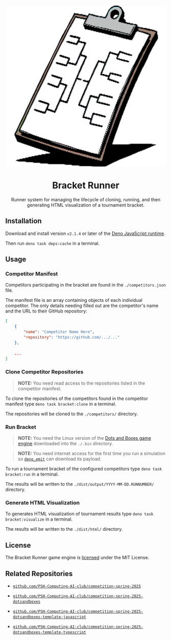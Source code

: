 <div align="center">

![logo](./.assets/logo.png)

# Bracket Runner

Runner system for managing the lifecycle of cloning, running, and then generating HTML visualization of a tournament bracket.

</div>

## Installation

Download and install version `v2.1.4` or later of the [Deno JavaScript runtime](https://deno.com).

Then run `deno task deps:cache` in a terminal.

## Usage

### Competitor Manifest

Competitors participating in the bracket are found in the `./competitors.json` file.

The manifest file is an array containing objects of each individual competitor. The only details needing filled out are the competitor's name and the URL to their GitHub repository:

```json
[
    {
        "name": "Competitor Name Here",
        "repository": "https://github.com/.../..."
    },

    ...
]
```

### Clone Competitor Repositories

> **NOTE:** You need read access to the repositories listed in the competitor manifest.

To clone the repositories of the competitors found in the competitor manifest type `deno task bracket:clone` in a terminal.

The repositories will be cloned to the `./competitors/` directory.

### Run Bracket

> **NOTE:** You need the Linux version of the [Dots and Boxes game engine](https://github.com/PSH-Computing-AI-club/competition-spring-2025-dotsandboxes) downloaded into the `./.bin` directory.

> **NOTE:** You need internet access for the first time you run a simulation so [`deno_emit`](https://github.com/denoland/deno_emit) can download its payload.

To run a tournament bracket of the configured competitors type `deno task bracket:run` in a terminal.

The results will be written to the `./dist/output/YYYY-MM-DD.RUNNUMBER/` directory.

### Generate HTML Visualization

To generates HTML visualization of tournament results type `deno task bracket:visualize` in a terminal.

The results will be written to the `./dist/html/` directory.

## License

The Bracket Runner game engine is [licensed](./LICENSE) under the MIT License.

## Related Repositories

- [`github.com/PSH-Computing-AI-club/competition-spring-2025`](https://github.com/PSH-Computing-AI-club/competition-spring-2025)

- [`github.com/PSH-Computing-AI-club/competition-spring-2025-dotsandboxes`](https://github.com/PSH-Computing-AI-club/competition-spring-2025-dotsandboxes)

- [`github.com/PSH-Computing-AI-club/competition-spring-2025-dotsandboxes-template-javascript`](https://github.com/PSH-Computing-AI-club/competition-spring-2025-dotsandboxes-template-javascript)

- [`github.com/PSH-Computing-AI-club/competition-spring-2025-dotsandboxes-template-typescript`](https://github.com/PSH-Computing-AI-club/competition-spring-2025-dotsandboxes-template-typescript)
